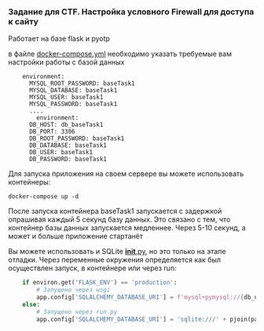 ### Задание для CTF. Настройка условного Firewall для доступа к сайту

Работает на базе flask и pyotp

в файле [docker-compose.yml](docker-compose.yml) необходимо указать требуемые вам настройки работы с базой данных

```
    environment:
      MYSQL_ROOT_PASSWORD: baseTask1
      MYSQL_DATABASE: baseTask1
      MYSQL_USER: baseTask1
      MYSQL_PASSWORD: baseTask1
      ....
        environment:
      DB_HOST: db_baseTask1
      DB_PORT: 3306
      DB_ROOT_PASSWORD: baseTask1
      DB_DATABASE: baseTask1
      DB_USER: baseTask1
      DB_PASSWORD: baseTask1
```

Для запуска приложения на своем сервере вы можете использовать контейнеры:

```commandline
docker-compose up -d
```

После запуска контейнера baseTask1 запускается с задержкой опрашивая каждый 5 секунд базу данных. Это связано с тем, что контейнер базы данных
запускается медленнее. Через 5-10 секунд, а может и больше приложение стартанёт


Вы можете использовать и SQLite [__init__.py](flask_app%2Fapp%2F__init__.py), но это только на этапе отладки. Через
переменные окружения определяется как был осуществлен запуск, в контейнере или через run:

```python
    if environ.get('FLASK_ENV') == 'production':
        # Запущено через wsgi
        app.config['SQLALCHEMY_DATABASE_URI'] = f'mysql+pymysql://{db_user}:{db_pass}@{db_host}:{db_port}/{db_name}'
    else:
        # Запущено через run.py
        app.config['SQLALCHEMY_DATABASE_URI'] = 'sqlite:///' + pjoin(path, 'tmp', 'lesson.db')
```